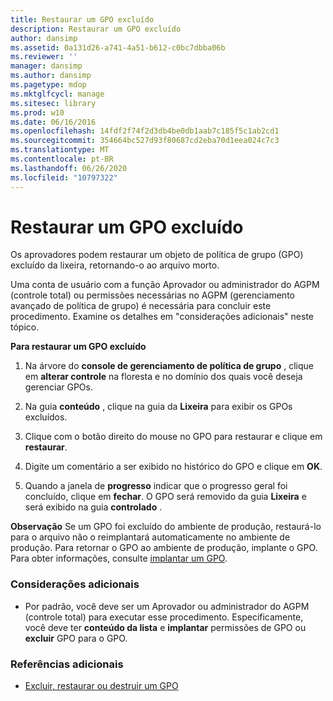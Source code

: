 ```yaml
---
title: Restaurar um GPO excluído
description: Restaurar um GPO excluído
author: dansimp
ms.assetid: 0a131d26-a741-4a51-b612-c0bc7dbba06b
ms.reviewer: ''
manager: dansimp
ms.author: dansimp
ms.pagetype: mdop
ms.mktglfcycl: manage
ms.sitesec: library
ms.prod: w10
ms.date: 06/16/2016
ms.openlocfilehash: 14fdf2f74f2d3db4be0db1aab7c185f5c1ab2cd1
ms.sourcegitcommit: 354664bc527d93f80687cd2eba70d1eea024c7c3
ms.translationtype: MT
ms.contentlocale: pt-BR
ms.lasthandoff: 06/26/2020
ms.locfileid: "10797322"
---
```

# Restaurar um GPO excluído


Os aprovadores podem restaurar um objeto de política de grupo (GPO) excluído da lixeira, retornando-o ao arquivo morto.

Uma conta de usuário com a função Aprovador ou administrador do AGPM (controle total) ou permissões necessárias no AGPM (gerenciamento avançado de política de grupo) é necessária para concluir este procedimento. Examine os detalhes em "considerações adicionais" neste tópico.

**Para restaurar um GPO excluído**

1.  Na árvore do **console de gerenciamento de política de grupo** , clique em **alterar controle** na floresta e no domínio dos quais você deseja gerenciar GPOs.

2.  Na guia **conteúdo** , clique na guia da **Lixeira** para exibir os GPOs excluídos.

3.  Clique com o botão direito do mouse no GPO para restaurar e clique em **restaurar**.

4.  Digite um comentário a ser exibido no histórico do GPO e clique em **OK**.

5.  Quando a janela de **progresso** indicar que o progresso geral foi concluído, clique em **fechar**. O GPO será removido da guia **Lixeira** e será exibido na guia **controlado** .

**Observação**  Se um GPO foi excluído do ambiente de produção, restaurá-lo para o arquivo não o reimplantará automaticamente no ambiente de produção. Para retornar o GPO ao ambiente de produção, implante o GPO. Para obter informações, consulte [implantar um GPO](deploy-a-gpo-agpm40.md).

 

### Considerações adicionais

-   Por padrão, você deve ser um Aprovador ou administrador do AGPM (controle total) para executar esse procedimento. Especificamente, você deve ter **conteúdo da lista** e **implantar** permissões de GPO ou **excluir** GPO para o GPO.

### Referências adicionais

-   [Excluir, restaurar ou destruir um GPO](deleting-restoring-or-destroying-a-gpo-agpm40.md)

 

 





